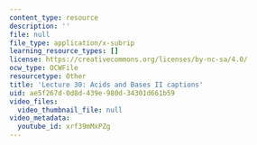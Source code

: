 ```yaml
---
content_type: resource
description: ''
file: null
file_type: application/x-subrip
learning_resource_types: []
license: https://creativecommons.org/licenses/by-nc-sa/4.0/
ocw_type: OCWFile
resourcetype: Other
title: 'Lecture 30: Acids and Bases II captions'
uid: ae5f267d-0d8d-439e-980d-34301d661b59
video_files:
  video_thumbnail_file: null
video_metadata:
  youtube_id: xrf39mMxPZg
---
```

